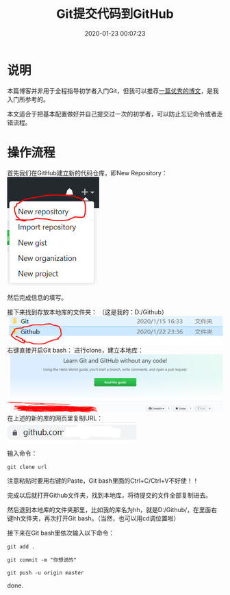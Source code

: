 ﻿---
title: Git提交代码到GitHub
date: 2020-01-23 00:07:23
summary: 本文分享Git提交代码到GitHub的基本流程。
tags:
- Git
- GitHub
categories:
- 开发技术
---

# 说明

本篇博客并非用于全程指导初学者入门Git，但我可以推荐[一篇优秀的博文](https://blog.csdn.net/nmjuzi/article/details/82184818)，是我入门所参考的。

本文适合于把基本配置做好并自己提交过一次的初学者，可以防止忘记命令或者走错流程。

# 操作流程

首先我们在GitHub建立新的代码仓库，即New Repository：
![](../../../images/软件开发/Git/Git提交代码到GitHub/1.png)

然后完成信息的填写。

接下来找到存放本地库的文件夹：
（这是我的：D:/Github）
![](../../../images/软件开发/Git/Git提交代码到GitHub/2.png)
右键直接开启Git bash：
进行clone，建立本地库：
![](../../../images/软件开发/Git/Git提交代码到GitHub/3.png)
在上述的新的库的网页里复制URL：
![](../../../images/软件开发/Git/Git提交代码到GitHub/4.png)

输入命令：
```shell
git clone url
```

注意粘贴时要用右键的Paste，Git bash里面的Ctrl+C/Ctrl+V不好使！！

完成以后就打开Github文件夹，找到本地库，将待提交的文件全部复制进去。

然后退到本地库的文件夹那里，比如我的库名为hh，就是D:/Github/，在里面右键hh文件夹，再次打开Git bash。（当然，也可以用cd调位置啦）

接下来在Git bash里依次输入以下命令：

```shell
git add .
```

```shell
git commit -m "你想说的"
```

```shell
git push -u origin master
```

done.
